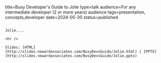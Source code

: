 title=Busy Developer's Guide to Jolie
type=talk
audience=For any intermediate developer (2 or more years) audience
tags=presentation, concepts,developer
date=2024-05-30
status=published
~~~~~~

Jolie....
    
<hr />

Slides: [HTML](http://slides.newardassociates.com/BusyDevsGuide/Jolie.html) | [PPTX](http://slides.newardassociates.com/BusyDevsGuide/Jolie.pptx)
